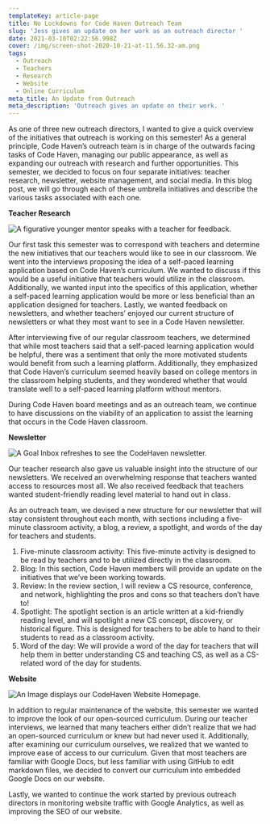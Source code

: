 ```yaml
---
templateKey: article-page
title: No Lockdowns for Code Haven Outreach Team
slug: 'Jess gives an update on her work as an outreach director '
date: 2021-03-10T02:22:56.998Z
cover: /img/screen-shot-2020-10-21-at-11.56.32-am.png
tags:
  - Outreach
  - Teachers
  - Research
  - Website
  - Online Curriculum
meta_title: An Update from Outreach
meta_description: 'Outreach gives an update on their work. '
---
```

As one of three new outreach directors, I wanted to give a quick overview of the initiatives that outreach is working on this semester! As a general principle, Code Haven’s outreach team is in charge of the outwards facing tasks of Code Haven, managing our public appearance, as well as expanding our outreach with research and further opportunities. This semester, we decided to focus on four separate initiatives: teacher research, newsletter, website management, and social media. In this blog post, we will go through each of these umbrella initiatives and describe the various tasks associated with each one.

**Teacher Research** 

![A figurative younger mentor speaks with a teacher for feedback. ](/img/linkedin-sales-navigator-w3jl3jrepdy-unsplash.jpg "Teacher Interview")

Our first task this semester was to correspond with teachers and determine the new initiatives that our teachers would like to see in our classroom. We went into the interviews proposing the idea of a self-paced learning application based on Code Haven’s curriculum. We wanted to discuss if this would be a useful initiative that teachers would utilize in the classroom. Additionally, we wanted input into the specifics of this application, whether a self-paced learning application would be more or less beneficial than an application designed for teachers. Lastly, we wanted feedback on newsletters, and whether teachers’ enjoyed our current structure of newsletters or what they most want to see in a Code Haven newsletter. 

After interviewing five of our regular classroom teachers, we determined that while most teachers said that a self-paced learning application would be helpful, there was a sentiment that only the more motivated students would benefit from such a learning platform. Additionally, they emphasized that Code Haven’s curriculum seemed heavily based on college mentors in the classroom helping students, and they wondered whether that would translate well to a self-paced learning platform without mentors.

During Code Haven board meetings and as an outreach team, we continue to have discussions on the viability of an application to assist the learning that occurs in the Code Haven classroom. 

**Newsletter**

![A Goal Inbox refreshes to see the CodeHaven newsletter. ](/img/solen-feyissa-taogbz_s-qw-unsplash.jpg "Gmail Inbox")

Our teacher research also gave us valuable insight into the structure of our newsletters. We received an overwhelming response that teachers wanted access to resources most all. We also received feedback that teachers wanted student-friendly reading level material to hand out in class. 

As an outreach team, we devised a new structure for our newsletter that will stay consistent throughout each month, with sections including a five-minute classroom activity, a blog, a review, a spotlight, and words of the day for teachers and students. 

1. Five-minute classroom activity: This five-minute activity is designed to be read by teachers and to be utilized directly in the classroom.
2. Blog: In this section, Code Haven members will provide an update on the initiatives that we’ve been working towards.
3. Review: In the review section, I will review a CS resource, conference, and network, highlighting the pros and cons so that teachers don’t have to!
4. Spotlight: The spotlight section is an article written at a kid-friendly reading level, and will spotlight a new CS concept, discovery, or historical figure. This is designed for teachers to be able to hand to their students to read as a classroom activity.
5. Word of the day: We will provide a word of the day for teachers that will help them in better understanding CS and teaching CS, as well as a CS-related word of the day for students. 

**Website** 

![An Image displays our CodeHaven Website Homepage.](/img/screen-shot-2021-03-09-at-9.51.51-pm.png "CodeHaven Website Homepage")

In addition to regular maintenance of the website, this semester we wanted to improve the look of our open-sourced curriculum. During our teacher interviews, we learned that many teachers either didn’t realize that we had an open-sourced curriculum or knew but had never used it. Additionally, after examining our curriculum ourselves, we realized that we wanted to improve ease of access to our curriculum. Given that most teachers are familiar with Google Docs, but less familiar with using GitHub to edit markdown files, we decided to convert our curriculum into embedded Google Docs on our website. 

Lastly, we wanted to continue the work started by previous outreach directors in monitoring website traffic with Google Analytics, as well as improving the SEO of our website.
